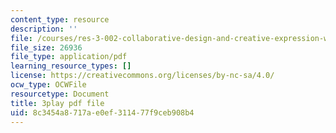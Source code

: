 ```yaml
---
content_type: resource
description: ''
file: /courses/res-3-002-collaborative-design-and-creative-expression-with-arduino-microcontrollers-january-iap-2017/8c3454a8717ae0ef311477f9ceb908b4_zOmTVlqqdEU.pdf
file_size: 26936
file_type: application/pdf
learning_resource_types: []
license: https://creativecommons.org/licenses/by-nc-sa/4.0/
ocw_type: OCWFile
resourcetype: Document
title: 3play pdf file
uid: 8c3454a8-717a-e0ef-3114-77f9ceb908b4
---
```

